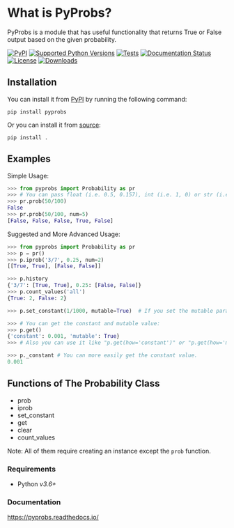 # What is PyProbs?

PyProbs is a module that has useful functionality that returns True or False output based on the given probability.

[![PyPI](https://img.shields.io/pypi/v/pyprobs)](https://pypi.org/project/pyprobs/)
[![Supported Python Versions](https://img.shields.io/pypi/pyversions/pyprobs.svg?color=blueviolet)](https://pypi.org/project/pyprobs/)
[![Tests](https://github.com/OmerFI/PyProbs/actions/workflows/tests.yml/badge.svg)](https://github.com/OmerFI/PyProbs/actions/workflows/tests.yml)
[![Documentation Status](https://readthedocs.org/projects/pyprobs/badge/?version=latest)](https://pyprobs.readthedocs.io/en/latest/?badge=latest)
[![License](https://img.shields.io/badge/License-MIT-green)]()
[![Downloads](https://pepy.tech/badge/pyprobs)](https://pepy.tech/project/pyprobs/)

## Installation

You can install it from [PyPI](https://pypi.org/project/pyprobs/) by running the following command:

```
pip install pyprobs
```

Or you can install it from [source](https://github.com/OmerFI/PyProbs):

```
pip install .
```

## Examples

Simple Usage:

```py
>>> from pyprobs import Probability as pr
>>> # You can pass float (i.e. 0.5, 0.157), int (i.e. 1, 0) or str (i.e. '50%', '3/11')
>>> pr.prob(50/100)
False
>>> pr.prob(50/100, num=5)
[False, False, False, True, False]
```

Suggested and More Advanced Usage:

```py
>>> from pyprobs import Probability as pr
>>> p = pr()
>>> p.iprob('3/7', 0.25, num=2)
[[True, True], [False, False]]

>>> p.history
{'3/7': [True, True], 0.25: [False, False]}
>>> p.count_values('all')
{True: 2, False: 2}

>>> p.set_constant(1/1000, mutable=True)  # If you set the mutable parameter to False, you won't be able to change the constant again.

>>> # You can get the constant and mutable value:
>>> p.get()
{'constant': 0.001, 'mutable': True}
>>> # Also you can use it like "p.get(how='constant')" or "p.get(how='mutable')", this only returns the desired value.

>>> p._constant # You can more easily get the constant value.
0.001
```

## Functions of The Probability Class

- prob
- iprob
- set_constant
- get
- clear
- count_values

Note: All of them require creating an instance except the `prob` function.

### Requirements

- Python _v3.6+_

### Documentation

https://pyprobs.readthedocs.io/
